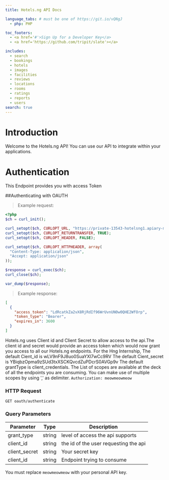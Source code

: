 ```yaml
---
title: Hotels.ng API Docs

language_tabs: # must be one of https://git.io/vQNgJ
  - php: PHP

toc_footers:
  - <a href='#'>Sign Up for a Developer Key</a>
  - <a href='https://github.com/tripit/slate'></a>

includes:
  - search
  - bookings
  - hotels
  - images
  - facilities
  - reviews
  - locations
  - rooms
  - ratings
  - reports
  - users
search: true
---
```


# Introduction

Welcome to the Hotels.ng API! You can use our API to integrate within your applications.

# Authentication

This Endpoint provides you with access Token

##Authenticating with OAUTH

> Example request:

```php
<?php
$ch = curl_init();

curl_setopt($ch, CURLOPT_URL, "https://private-13543-hotelsng1.apiary-mock.com/oauth/authenticate?grant_type=&client_id=&client_secret=&scope=");
curl_setopt($ch, CURLOPT_RETURNTRANSFER, TRUE);
curl_setopt($ch, CURLOPT_HEADER, FALSE);

curl_setopt($ch, CURLOPT_HTTPHEADER, array(
  "Content-Type: application/json",
  "Accept: application/json"
));

$response = curl_exec($ch);
curl_close($ch);

var_dump($response);
```

> Example response:

```json
[
  {
    "access_token": "LdRcatkZa2vX8RjRdIf96WrUvnUN0w0QHE2WfOrp",
    "token_type": "Bearer",
    "expires_in": 3600
  }
]
```


Hotels.ng uses Client id and Client Secret to allow access to the api.The client id and secret would provide an access token which would now grant you access to all our Hotels.ng endpoints. 
For the Hng Internship,
The default Cient_id is wLV9nF9J8uo0SuaYXl7wCc9RV
The default Cient_secret is YBiqbzOpma9zSUd3txXSCKQvcdZuPDcrS0AVGp9v 
The default grantType is client_credentials.
The List of scopes are available at the deck of all the endpoints you are consuming. 
You can make use of multiple scopes by using ',' as delimiter.
`Authorization: meowmeowmeow`

### HTTP Request

`GET oauth/authenticate`

### Query Parameters

Parameter | Type | Description
--------- | ------- | -----------
grant_type| string|level of access the api supports 
client_id | string |the id of the user requesting the api
client_secret | string |Your secret key
client_id | string |Endpoint trying to consume

<aside class="notice">
You must replace <code>meowmeowmeow</code> with your personal API key.
</aside>



